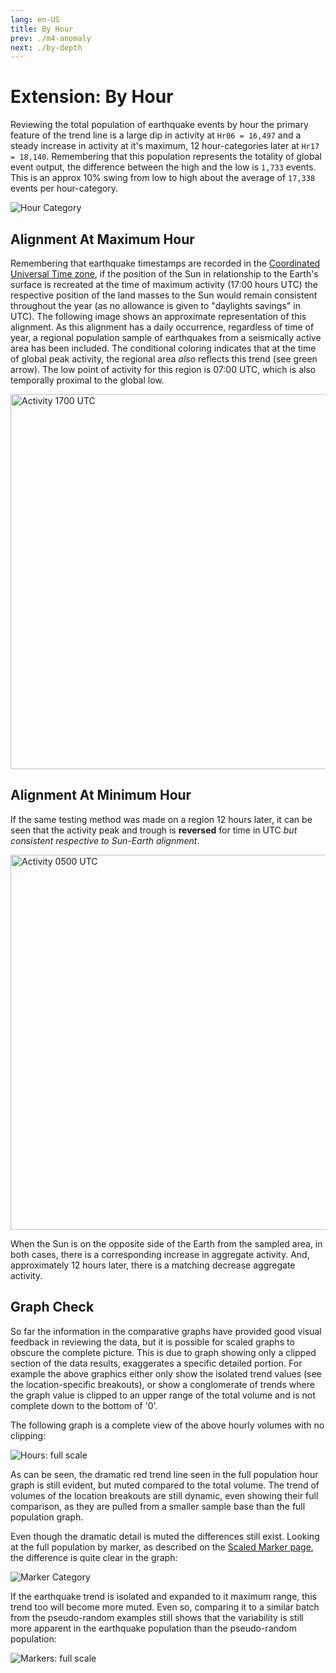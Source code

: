 ```yaml
---
lang: en-US
title: By Hour
prev: ./m4-anomaly
next: ./by-depth
---
```


# Extension: By Hour

Reviewing the total population of earthquake events by hour the primary feature of the trend line is a large dip in activity at `Hr06 = 16,497` and a steady increase in activity at it's maximum, 12 hour-categories later at `Hr17 = 18,140`. Remembering that this population represents the totality of global event output, the difference between the high and the low is `1,733` events. This is an approx 10% swing from low to high about the average of `17,338` events per hour-category.

![Hour Category](../_media/graphs/scl-hr-all.svg)

## Alignment At Maximum Hour

Remembering that earthquake timestamps are recorded in the [Coordinated Universal Time zone](https://www.timeanddate.com/time/aboututc.html), if the position of the Sun in relationship to the Earth's surface is recreated at the time of maximum activity (17:00 hours UTC) the respective position of the land masses to the Sun would remain consistent throughout the year (as no allowance is given to "daylights savings" in UTC). The following image shows an approximate representation of this alignment. As this alignment has a daily occurrence, regardless of time of year, a regional population sample of earthquakes from a seismically active area has been included. The conditional coloring indicates that at the time of global peak activity, the regional area _also_ reflects this trend (see green arrow). The low point of activity for this region is 07:00 UTC, which is also temporally proximal to the global low.

<img src="../_media/plots/sun-earth-1700-utc.svg" style="width:600px" alt="Activity 1700 UTC">

## Alignment At Minimum Hour

If the same testing method was made on a region 12 hours later, it can be seen that the activity peak and trough is **reversed** for time in UTC _but consistent respective to Sun-Earth alignment_.

<img src="../_media/plots/sun-earth-0500-utc.svg" style="width:600px" alt="Activity 0500 UTC">

When the Sun is on the opposite side of the Earth from the sampled area, in both cases, there is a corresponding increase in aggregate activity. And, approximately 12 hours later, there is a matching decrease aggregate activity.

## Graph Check

So far the information in the comparative graphs have provided good visual feedback in reviewing the data, but it is possible for scaled graphs to obscure the complete picture. This is due to graph showing only a clipped section of the data results, exaggerates a specific detailed portion. For example the above graphics either only show the isolated trend values (see the location-specific breakouts), or show a conglomerate of trends where the graph value is clipped to an upper range of the total volume and is not complete down to the bottom of '0'.

The following graph is a complete view of the above hourly volumes with no clipping:

![Hours: full scale](../_media/graphs/comp-full-scale-hr.svg)

As can be seen, the dramatic red trend line seen in the full population hour graph is still evident, but muted compared to the total volume. The trend of volumes of the location breakouts are still dynamic, even showing their full comparison, as they are pulled from a smaller sample base than the full population graph.

Even though the dramatic detail is muted the differences still exist. Looking at the full population by marker, as described on the [Scaled Marker page](../tests/scaled-marker-graphs), the difference is quite clear in the graph:

![Marker Category](../_media/graphs/scl-mrk-all.svg)

If the earthquake trend is isolated and expanded to it maximum range, this trend too will become more muted. Even so, comparing it to a similar batch from the pseudo-random examples still shows that the variability is still more apparent in the earthquake population than the pseudo-random population:

![Markers: full scale](../_media/graphs/comp-full-scale-mrk.svg)